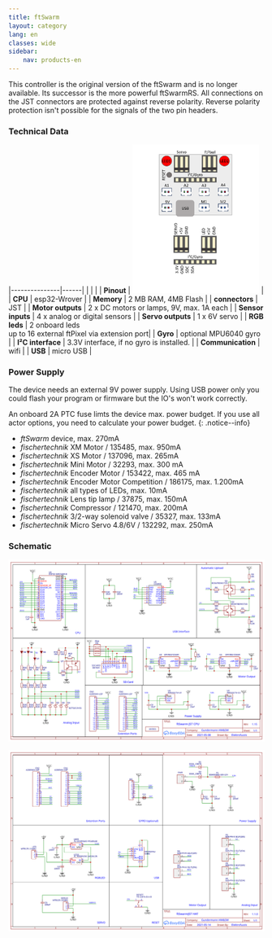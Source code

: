 ```yaml
---
title: ftSwarm
layout: category
lang: en
classes: wide
sidebar:
    nav: products-en
---
```


This controller is the original version of the ftSwarm and is no longer available. Its successor is the more powerful ftSwarmRS. All connections on the JST connectors are protected against reverse polarity. Reverse polarity protection isn't possible for the signals of the two pin headers.

### Technical Data

|---------------|------|
| | |
| **Pinout**    | <img alt="ftSwarm Pinout" src="/assets/img/ftSwarmJSTPinout.png" width="250"> |
| **CPU**           | esp32-Wrover                               | 
| **Memory**        | 2 MB RAM, 4MB Flash                        | 
| **connectors**    | JST                                        | 
| **Motor outputs** | 2 x DC motors or lamps, 9V, max. 1A each   | 
| **Sensor inputs** | 4 x analog or digital sensors              | 
| **Servo outputs** | 1 x 6V servo                               |
| **RGB leds**      | 2 onboard leds<br>up to 16 external ftPixel via extension port|
| **Gyro**          | optional MPU6040 gyro                    | 
| **I²C interface** | 3.3V interface, if no gyro is installed. | 
| **Communication** | wifi |
| **USB**           | micro USB | 

### Power Supply

The device needs an external 9V power supply. Using USB power only you could flash your program or firmware but the IO's won't work correctly.

An onboard 2A PTC fuse limts the device max. power budget. If you use all actor options, you need to calculate your power budget.
{: .notice--info}

- *ftSwarm* device, max. 270mA
- *fischertechnik* XM Motor / 135485, max. 950mA
- *fischertechnik* XS Motor / 137096, max. 265mA
- *fischertechnik* Mini Motor / 32293, max. 300 mA
- *fischertechnik* Encoder Motor / 153422, max. 465 mA
- *fischertechnik* Encoder Motor Competition / 186175, max. 1.200mA
- *fischertechnik* all types of LEDs, max. 10mA
- *fischertechnik* Lens tip lamp / 37875, max. 150mA
- *fischertechnik* Compressor / 121470, max. 200mA
- *fischertechnik* 3/2-way solenoid valve / 35327, max. 133mA
- *fischertechnik* Micro Servo 4.8/6V / 132292, max. 250mA

### Schematic

![](/assets/img/schematic/ftSwarmJST_CPU_1v15.svg)

![](/assets/img/schematic/ftSwarmJST_HAT_1v1.svg)